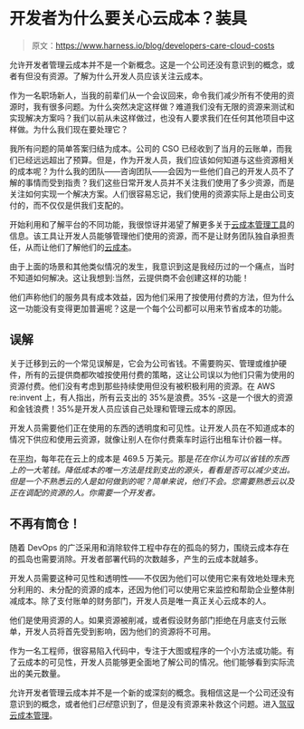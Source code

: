 # 开发者为什么要关心云成本？装具

> 原文：<https://www.harness.io/blog/developers-care-cloud-costs>

允许开发者管理云成本并不是一个新概念。这是一个公司还没有意识到的概念，或者有但没有资源。了解为什么开发人员应该关注云成本。

作为一名职场新人，当我的前辈们从一个会议回来，命令我们减少所有不使用的资源时，我有很多问题。为什么突然决定这样做？难道我们没有无限的资源来测试和实现解决方案吗？我们以前从未这样做过，也没有人要求我们在任何其他项目中这样做。为什么我们现在要处理它？

我所有问题的简单答案归结为成本。公司的 CSO 已经收到了当月的云账单，而我们已经远远超出了预算。但是，作为开发人员，我们应该如何知道与这些资源相关的成本呢？为什么我的团队——咨询团队——会因为一些他们自己的开发人员不了解的事情而受到指责？我们这些日常开发人员并不关注我们使用了多少资源，而是关注如何实现一个解决方案。人们很容易忘记，我们使用的资源实际上是由公司支付的，而不仅仅是供我们支配的。

开始利用和了解平台的不同功能，我很惊讶并渴望了解更多关于[云成本管理工具](https://harness.io/platform/cloud-cost-management/)的信息。该工具让开发人员能够管理他们使用的资源，而不是让财务团队独自承担责任，从而让他们了解他们的[云成本](https://harness.io/blog/reduce-cloud-costs/)。

由于上面的场景和其他类似情况的发生，我意识到这是我经历过的一个痛点，当时不知道如何解决。这让我想到:当然，云提供商不会创建这样的功能！

他们声称他们的服务具有成本效益，因为他们采用了按使用付费的方法，但为什么这一功能没有变得更加普遍呢？这是一个每个公司都可以用来节省成本的功能。

## 误解

关于迁移到云的一个常见误解是，它会为公司省钱。不需要购买、管理或维护硬件，所有的云提供商都吹嘘按使用付费的策略，这让公司误以为他们只需为使用的资源付费。他们没有考虑到那些持续使用但没有被积极利用的资源。在 AWS re:invent 上，有人指出，所有云支出的 35%是浪费。35% -这是一个很大的资源和金钱浪费！35%是开发人员应该自己处理和管理云成本的原因。

开发人员需要他们正在使用的东西的透明度和可见性。让开发人员在不知道成本的情况下供应和使用云资源，就像让别人在你付费乘车时运行出租车计价器一样。

在[平均](https://harness.io/wp-content/uploads/2020/07/Harness_SaaS_Cloud_Spend_Survey_2020.pdf)，每年花在云上的成本是 469.5 万美元。那是*花在你认为可以省钱的东西上的一大笔钱。降低成本的唯一方法是找到支出的源头，看看是否可以减少支出。但是一个不熟悉云的人是如何做到的呢？简单来说，他们不会。您需要熟悉云以及正在调配的资源的人。你需要一个开发者。*

## 不再有筒仓！

随着 DevOps 的广泛采用和消除软件工程中存在的孤岛的努力，围绕云成本存在的孤岛也需要消除。开发者部署代码的次数越多，产生的云成本就越多。

开发人员需要这种可见性和透明性——不仅因为他们可以使用它来有效地处理未充分利用的、未分配的资源的成本，还因为他们可以使用它来监控和帮助企业整体削减成本。除了支付账单的财务部门，开发人员是唯一真正关心云成本的人。

他们是使用资源的人。如果资源被削减，或者假设财务部门拒绝在月底支付云账单，开发人员将首先受到影响，因为他们的资源将不可用。

作为一名工程师，很容易陷入代码中，专注于大图或程序的一个小方法或功能。有了云成本的可见性，开发人员能够更全面地了解公司的情况。他们能够看到实际流出的美元数量。

允许开发者管理云成本并不是一个新的或深刻的概念。我相信这是一个公司还没有意识到的概念，或者他们*已经*意识到了，但是没有资源来补救这个问题。进入[驾驭云成本管理](https://harness.io/platform/cloud-cost-management/)。